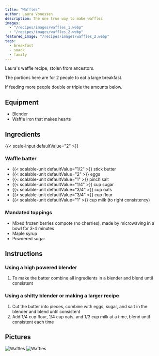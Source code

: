 ```yaml
---
title: "Waffles"
author: Laura Vonessen
description: The one true way to make waffles
images:
  - "/recipes/images/waffles_1.webp"
  - "/recipes/images/waffles_2.webp"
featured_image: "/recipes/images/waffles_2.webp"
tags:
  - breakfast
  - snack
  - family
---
```


Laura's waffle recipe, stolen from ancestors.

The portions here are for 2 people to eat a large breakfast.

If feeding more people double or triple the amounts below.

## Equipment

- Blender
- Waffle iron that makes hearts

## Ingredients

{{< scale-input defaultValue="2" >}}

### Waffle batter

- {{< scalable-unit defaultValue="1/2" >}} stick butter
- {{< scalable-unit defaultValue="2" >}} eggs
- {{< scalable-unit defaultValue="1" >}} pinch salt
- {{< scalable-unit defaultValue="1/4" >}} cup sugar
- {{< scalable-unit defaultValue="3/4" >}} cup oats
- {{< scalable-unit defaultValue="3/4" >}} cup flour
- {{< scalable-unit defaultValue="1" >}} cup milk (to right consistency)

### Mandated toppings

- Mixed frozen berries compote (no cherries), made by microwaving in a bowl for 3-4 minutes
- Maple syrup
- Powdered sugar

## Instructions

### Using a high powered blender

1. To make the batter combine all ingredients in a blender and blend until consistent

### Using a shitty blender or making a larger recipe

1. Cut the butter into pieces, combine with eggs, sugar, and salt in the blender and blend until consistent
2. Add 1/4 cup flour, 1/4 cup oats, and 1/3 cup milk at a time, blend until consistent each time

## Pictures

![Waffles](../images/waffles_1.webp)
![Waffles](../images/waffles_2.webp)
